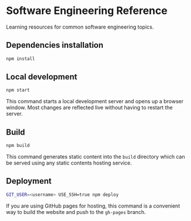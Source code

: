 # Software Engineering Reference

Learning resources for common software engineering topics. 

## Dependencies installation

```bash
npm install
```

## Local development

```bash
npm start
```

This command starts a local development server and opens up a browser window.
Most changes are reflected live without having to restart the server.

## Build

```bash
npm build
```

This command generates static content into the `build` directory which 
can be served using any static contents hosting service.

## Deployment

```bash
GIT_USER=<username> USE_SSH=true npm deploy
```

If you are using GitHub pages for hosting, 
this command is a convenient way to build the website and 
push to the `gh-pages` branch.
